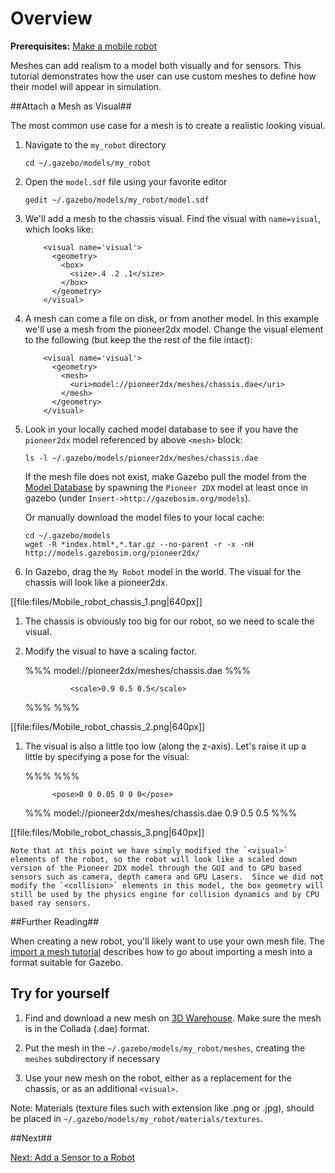 # Overview

**Prerequisites:** [Make a mobile robot](http://gazebosim.org/tutorials/?tut=build_robot)

Meshes can add realism to a model both visually and for sensors.  This tutorial demonstrates how the user can use custom meshes to define how their model will appear in simulation.

##Attach a Mesh as Visual##


The most common use case for a mesh is to create a realistic looking visual.

1.  Navigate to the `my_robot` directory

        cd ~/.gazebo/models/my_robot

1.  Open the `model.sdf` file using your favorite editor

        gedit ~/.gazebo/models/my_robot/model.sdf

1.  We'll add a mesh to the chassis visual. Find the visual with `name=visual`, which looks like:

    ~~~
        <visual name='visual'>
          <geometry>
            <box>
              <size>.4 .2 .1</size>
            </box>
          </geometry>
        </visual>
    ~~~

1.  A mesh can come a file on disk, or from another model. In this example we'll use a mesh from the pioneer2dx model. Change the visual element to the following (but keep the the rest of the file intact):

    ~~~
        <visual name='visual'>
          <geometry>
            <mesh>
              <uri>model://pioneer2dx/meshes/chassis.dae</uri>
            </mesh>
          </geometry>
        </visual>
    ~~~

1.  Look in your locally cached model database to see if you have the `pioneer2dx` model referenced by above `<mesh>` block:

        ls -l ~/.gazebo/models/pioneer2dx/meshes/chassis.dae

    If the mesh file does not exist, make Gazebo pull the model from the [Model Database](https://bitbucket.org/osrf/gazebo_models) by spawning the `Pioneer 2DX` model at least once in gazebo (under `Insert->http://gazebosim.org/models`).

    Or manually download the model files to your local cache:

        cd ~/.gazebo/models
        wget -R *index.html*,*.tar.gz --no-parent -r -x -nH http://models.gazebosim.org/pioneer2dx/

1.  In Gazebo, drag the `My Robot` model in the world. The visual for the chassis will look like a pioneer2dx.

[[file:files/Mobile_robot_chassis_1.png|640px]]

1.  The chassis is obviously too big for our robot, so we need to scale the visual.

1.  Modify the visual to have a scaling factor.

    %%%
        <visual name='visual'>
          <geometry>
            <mesh>
              <uri>model://pioneer2dx/meshes/chassis.dae</uri>
    %%%

    ~~~
              <scale>0.9 0.5 0.5</scale>
    ~~~

    %%%
            </mesh>
          </geometry>
        </visual>
    %%%

[[file:files/Mobile_robot_chassis_2.png|640px]]

1.  The visual is also a little too low (along the z-axis). Let's raise it up a little by specifying a pose for the visual:

    %%%
        <visual name='visual'>
    %%%

    ~~~
          <pose>0 0 0.05 0 0 0</pose>
    ~~~

    %%%
          <geometry>
            <mesh>
              <uri>model://pioneer2dx/meshes/chassis.dae</uri>
              <scale>0.9 0.5 0.5</scale>
            </mesh>
          </geometry>
        </visual>
    %%%

[[file:files/Mobile_robot_chassis_3.png|640px]]

    Note that at this point we have simply modified the `<visual>` elements of the robot, so the robot will look like a scaled down version of the Pioneer 2DX model through the GUI and to GPU based sensors such as camera, depth camera and GPU Lasers.  Since we did not modify the `<collision>` elements in this model, the box geometry will still be used by the physics engine for collision dynamics and by CPU based ray sensors.

##Further Reading##

When creating a new robot, you'll likely want to use your own mesh file. The [import a mesh tutorial](http://gazebosim.org/tutorials/?tut=import_mesh) describes how to go about importing a mesh into a format suitable for Gazebo.

## Try for yourself ##

1.  Find and download a new mesh on [3D Warehouse](https://3dwarehouse.sketchup.com/). Make sure the mesh is in the Collada (.dae) format.

1.  Put the mesh in the `~/.gazebo/models/my_robot/meshes`, creating the `meshes` subdirectory if necessary

1.  Use your new mesh on the robot, either as a replacement for the chassis, or as an additional `<visual>`.

Note: Materials (texture files such with extension like .png or .jpg), should be placed in `~/.gazebo/models/my_robot/materials/textures`.

##Next##

[Next: Add a Sensor to a Robot](http://gazebosim.org/tutorials/?tut=add_laser)

